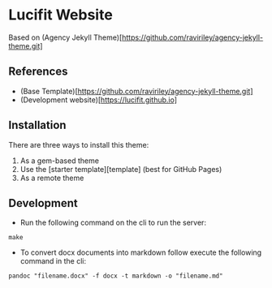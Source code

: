# Lucifit Website
Based on (Agency Jekyll Theme)[https://github.com/raviriley/agency-jekyll-theme.git]

## References
- (Base Template)[https://github.com/raviriley/agency-jekyll-theme.git]
- (Development website)[https://lucifit.github.io]

## Installation

There are three ways to install this theme:

1. As a gem-based theme
2. Use the [starter template][template] (best for GitHub Pages)
3. As a remote theme

## Development
- Run the following command on the cli to run the server:
```
make
```
- To convert docx documents into markdown follow execute the following command in the cli:
```
pandoc "filename.docx" -f docx -t markdown -o "filename.md"
```